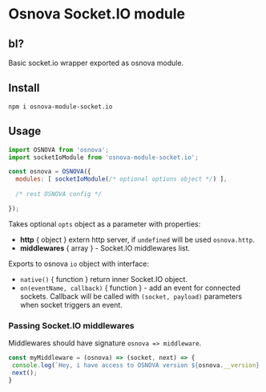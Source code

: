 # Osnova Socket.IO module

## bI?

Basic socket.io wrapper exported as osnova module.

## Install

    npm i osnova-module-socket.io
    
## Usage

```javascript
import OSNOVA from 'osnova';
import socketIoModule from 'osnova-module-socket.io';

const osnova = OSNOVA({
  modules: [ socketIoModule(/* optional options object */) ],
  
  /* rest OSNOVA config */

});

```

Takes optional `opts` object as a parameter with properties:
- **http** { object } extern http server, if `undefined` will be used `osnova.http`.
- **middlewares** { array } - Socket.IO middlewares list.

Exports to osnova `io` object with interface:
- `native()` { function } return inner Socket.IO object.
- `on(eventName, callback)` { function } - add an event for connected sockets. 
Callback will 
be called with `(socket, payload)` parameters when socket 
triggers an event.

### Passing Socket.IO middlewares

Middlewares should have signature `osnova => middleware`. 

```javascript
const myMiddleware = (osnova) => (socket, next) => {
 console.log(`Hey, i have access to OSNOVA version ${osnova.__version} here!`);
 next();
}
```
